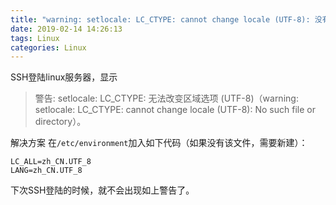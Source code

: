 ```yaml
---
title: "warning: setlocale: LC_CTYPE: cannot change locale (UTF-8): 没有那个文件或目录"
date: 2019-02-14 14:26:13
tags: Linux
categories: Linux
---
```


SSH登陆linux服务器，显示
>警告: setlocale: LC_CTYPE: 无法改变区域选项 (UTF-8)（warning: setlocale: LC_CTYPE: cannot change locale (UTF-8): No such file or directory）。   

解决方案
在```/etc/environment```加入如下代码（如果没有该文件，需要新建）：
```
LC_ALL=zh_CN.UTF_8
LANG=zh_CN.UTF_8  
```
下次SSH登陆的时候，就不会出现如上警告了。